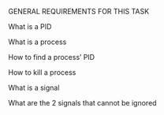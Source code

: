 GENERAL REQUIREMENTS FOR THIS TASK

What is a PID

What is a process

How to find a process’ PID

How to kill a process

What is a signal

What are the 2 signals that cannot be ignored
